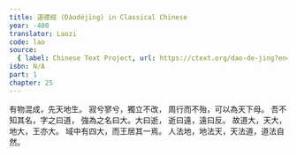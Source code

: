 ```yaml
---
title: 道德經 (Dàodéjīng) in Classical Chinese
year: -400
translator: Laozi
code: lao
source:
  { label: Chinese Text Project, url: https://ctext.org/dao-de-jing?en=off }
isbn: N/A
part: 1
chapter: 25
---
```


有物混成，先天地生。
寂兮寥兮，獨立不改，
周行而不殆，可以為天下母。
吾不知其名，字之曰道，
強為之名曰大。大曰逝，
逝曰遠，遠曰反。
故道大，天大，地大，王亦大。
域中有四大，而王居其一焉。
人法地，地法天，天法道，道法自然。
